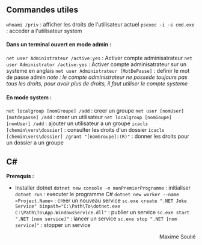 ## Commandes utiles

`whoami /priv` : afficher les droits de l'utilisateur actuel
`psexec -i -s cmd.exe` : acceder a l'utilisateur system

#### Dans un terminal ouvert en mode admin :
`net user Administrateur /active:yes` :  Activer compte adminisatrateur
`net user Administrator /active:yes` :  Activer compte adminisatrateur sur un systeme en anglais
`net user Administrateur [MotDePasse]` : definir le mot de passe admin
*note : le compte administrateur ne possede toujours pas tous les droits, pour avoir plus de droits, il faut utiliser le compte systeme*

#### En mode system :
`net localgroup [nomGroupe] /add` : creer un groupe
`net user [nomUser] [motdepasse] /add` : creer un utilisateur
`net localgroup [nomGoupe] [nomUser] /add` : ajouter un utilisateur a un groupe
`icacls [chemin\vers\dossier]` : consulter les droits d'un dossier
`icacls [chemin\vers\dossier] /grant "[nomGroupe]:(R)"`  : donner les droits pour un dossier a un groupe

## C\#
**Prerequis :**
- Installer dotnet 
`dotnet new console -n monPremierProgramme` : initialiser 
`dotnet run` : executer le programme C#
`dotnet new worker --name <Project.Name>` : creer un nouveau service
`sc.exe create ".NET Joke Service" binpath="C:\Path\To\dotnet.exe C:\Path\To\App.WindowsService.dll"` : publier un service
`sc.exe start ".NET [nom service]"` : lancer un service
`sc.exe stop ".NET [nom service]"` : stopper un service



<div align="right">Maxime Soulié</div>